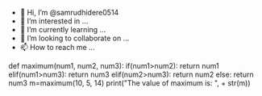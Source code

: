 - 👋 Hi, I’m @samrudhidere0514
- 👀 I’m interested in ...
- 🌱 I’m currently learning ...
- 💞️ I’m looking to collaborate on ...
- 📫 How to reach me ...

<!---
samrudhidere0514/samrudhidere0514 is a ✨ special ✨ repository because its `README.md` (this file) appears on your GitHub profile.
You can click the Preview link to take a look at your changes.
--->
def maximum(num1, num2, num3):
    if(num1>num2):
        return num1
    elif(num1>num3):
        return num3
    elif(num2>num3):
        return num2
    else:
        return num3
    m=maximum(10, 5, 14)
    print("The value of maximum is: ", + str(m))

